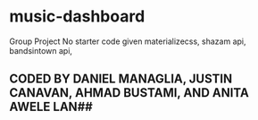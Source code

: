 # music-dashboard
Group Project
No starter code given
materializecss, shazam api, bandsintown api,
## CODED BY DANIEL MANAGLIA, JUSTIN CANAVAN, AHMAD BUSTAMI, AND ANITA AWELE LAN##